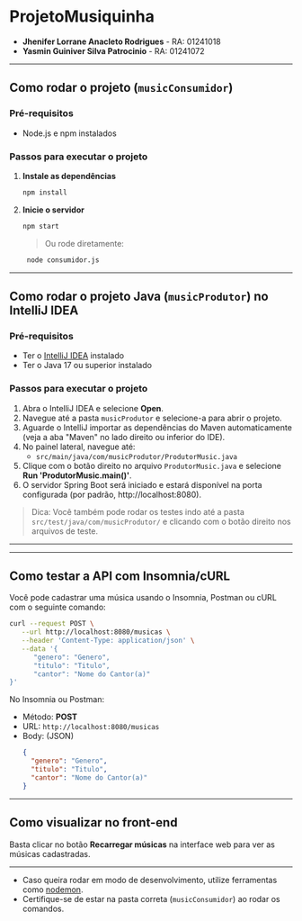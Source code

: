 # ProjetoMusiquinha

- **Jhenifer Lorrane Anacleto Rodrigues** - RA: 01241018
- **Yasmin Guiniver Silva Patrocinio** - RA: 01241072

---

## Como rodar o projeto (`musicConsumidor`)

### Pré-requisitos

- Node.js e npm instalados

### Passos para executar o projeto

1. **Instale as dependências**

   ```bash
   npm install
   ```

2. **Inicie o servidor**

   ```bash
   npm start
   ```

   > Ou rode diretamente:

   ```bash
    node consumidor.js
   ```

---

## Como rodar o projeto Java (`musicProdutor`) no IntelliJ IDEA

### Pré-requisitos

- Ter o [IntelliJ IDEA](https://www.jetbrains.com/idea/download/) instalado
- Ter o Java 17 ou superior instalado

### Passos para executar o projeto

1. Abra o IntelliJ IDEA e selecione **Open**.
2. Navegue até a pasta `musicProdutor` e selecione-a para abrir o projeto.
3. Aguarde o IntelliJ importar as dependências do Maven automaticamente (veja a aba "Maven" no lado direito ou inferior do IDE).
4. No painel lateral, navegue até:
   - `src/main/java/com/musicProdutor/ProdutorMusic.java`
5. Clique com o botão direito no arquivo `ProdutorMusic.java` e selecione **Run 'ProdutorMusic.main()'**.
6. O servidor Spring Boot será iniciado e estará disponível na porta configurada (por padrão, http://localhost:8080).

> Dica: Você também pode rodar os testes indo até a pasta `src/test/java/com/musicProdutor/` e clicando com o botão direito nos arquivos de teste.

---

---

## Como testar a API com Insomnia/cURL

Você pode cadastrar uma música usando o Insomnia, Postman ou cURL com o seguinte comando:

```bash
curl --request POST \
   --url http://localhost:8080/musicas \
   --header 'Content-Type: application/json' \
   --data '{
      "genero": "Genero",
      "titulo": "Titulo",
      "cantor": "Nome do Cantor(a)"
}'
```

No Insomnia ou Postman:

- Método: **POST**
- URL: `http://localhost:8080/musicas`
- Body: (JSON)
  ```json
  {
    "genero": "Genero",
    "titulo": "Titulo",
    "cantor": "Nome do Cantor(a)"
  }
  ```

---

## Como visualizar no front-end

Basta clicar no botão **Recarregar músicas** na interface web para ver as músicas cadastradas.

---

- Caso queira rodar em modo de desenvolvimento, utilize ferramentas como [nodemon](https://www.npmjs.com/package/nodemon).
- Certifique-se de estar na pasta correta (`musicConsumidor`) ao rodar os comandos.
